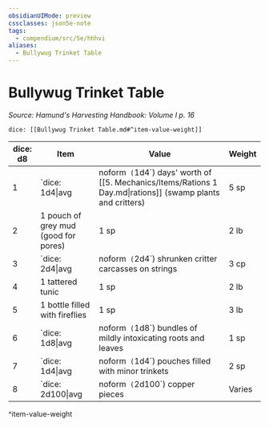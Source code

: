 ```yaml
---
obsidianUIMode: preview
cssclasses: json5e-note
tags:
  - compendium/src/5e/hhhvi
aliases:
  - Bullywug Trinket Table
---
```

# Bullywug Trinket Table
*Source: Hamund's Harvesting Handbook: Volume I p. 16* 

`dice: [[Bullywug Trinket Table.md#^item-value-weight]]`

| dice: d8 | Item | Value | Weight |
|----------|------|-------|--------|
| 1 | `dice: 1d4\|avg|noform` (`1d4`) days' worth of [[5. Mechanics/Items/Rations 1 Day.md\|rations]] (swamp plants and critters) | 5 sp | 2 lb |
| 2 | 1 pouch of grey mud (good for pores) | 1 sp | 2 lb |
| 3 | `dice: 2d4\|avg|noform` (`2d4`) shrunken critter carcasses on strings | 3 cp | 2 lb |
| 4 | 1 tattered tunic | 1 sp | 2 lb |
| 5 | 1 bottle filled with fireflies | 1 sp | 3 lb |
| 6 | `dice: 1d8\|avg|noform` (`1d8`) bundles of mildly intoxicating roots and leaves | 1 sp | 1 lb |
| 7 | `dice: 1d4\|avg|noform` (`1d4`) pouches filled with minor trinkets | 2 sp | 2 lb |
| 8 | `dice: 2d100\|avg|noform` (`2d100`) copper pieces | Varies | Varies |
^item-value-weight
